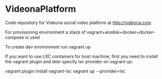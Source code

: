 # VideonaPlatform

Code repository for Videona social video platform at http://videona.com

For provisioning environment a stack of vagrant+ansible+docker+docker-compose is used

To create dev environment run vagrant up

If you want to use LXC containers for host machine, first you need to install the vagrant plugin and later specify lxc 
provider on vagrant up:

vagrant plugin install vagrant-lxc
vagrant up --provider=lxc